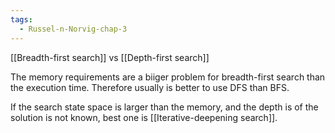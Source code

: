 ```yaml
---
tags:
  - Russel-n-Norvig-chap-3
---
```

[[Breadth-first search]] vs [[Depth-first search]]

The memory requirements are a biiger problem for breadth-first search than the execution time. Therefore usually is better to use DFS than BFS.

If the search state space is larger than the memory, and the depth is of the solution is not known, best one is [[Iterative-deepening search]].
